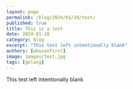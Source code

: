 ```yaml
---
layout: page
permalink: /blog/2024/01/28/test/
published: true
title: This is a test
date: 2024-01-28
category: blog
excerpt: "This test left intentionally blank"
authors: [whosonfirst]
image: images/test.jpg
tags: [golang]
---
```

This test left intentionally blank